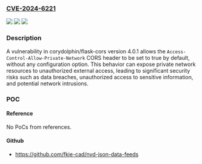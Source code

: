 ### [CVE-2024-6221](https://cve.mitre.org/cgi-bin/cvename.cgi?name=CVE-2024-6221)
![](https://img.shields.io/static/v1?label=Product&message=corydolphin%2Fflask-cors&color=blue)
![](https://img.shields.io/static/v1?label=Version&message=unspecified%3C%3D%20latest%20&color=brighgreen)
![](https://img.shields.io/static/v1?label=Vulnerability&message=CWE-284%20Improper%20Access%20Control&color=brighgreen)

### Description

A vulnerability in corydolphin/flask-cors version 4.0.1 allows the `Access-Control-Allow-Private-Network` CORS header to be set to true by default, without any configuration option. This behavior can expose private network resources to unauthorized external access, leading to significant security risks such as data breaches, unauthorized access to sensitive information, and potential network intrusions.

### POC

#### Reference
No PoCs from references.

#### Github
- https://github.com/fkie-cad/nvd-json-data-feeds

